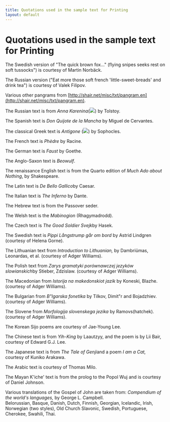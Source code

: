 ```yaml
---
title: Quotations used in the sample text for Printing
layout: default
---
```



Quotations used in the sample text for Printing
===============================================

The Swedish version of "The quick brown fox..." (flying snipes seeks
rest on soft tussocks") is courtesy of Martin Norbäck.

The Russian version ("Eat more those soft french 'little-sweet-breads'
and drink tea") is courtesy of Valek Filipov.

Various other pangrams from
[http://shair.net/misc/txt/pangram.en](http://shair.net/misc/txt/pangram.en).

The Russian text is from *Anna Karenina*(![](img/Anna.gif)) by Tolstoy.

The Spanish text is *Don Quijote de la Mancha* by Miguel de Cervantes.

The classical Greek text is *Antigone* (![](img/Antigone.gif)) by Sophocles.

The French text is *Phèdre* by Racine.

The German text is *Faust* by Goethe.

The Anglo-Saxon text is *Beowulf*.

The renaissance English text is from the Quarto edition of *Much Ado
about Nothing*, by Shakespeare.

The Latin text is *De Bello Gallico*by Caesar.

The Italian text is *The Inferno* by Dante.

The Hebrew text is from the Passover seder.

The Welsh text is the *Mabinogion* (Rhagymadrodd).

The Czech text is *The Good Soldier Svejk*by Hasek.

The Swedish text is *Pippi Långstrump går om bord* by Astrid Lindgren
(courtesy of Helena Gorne).

The Lithuanian text from *Introduction to Lithuanian,* by Dambriümas,
Leonardas, et al. (courtesy of Adger Williams).

The Polish text from *Zarys gramatyki porównawczej jezyków
slowianskich*by Stieber, Zdzislaw. (courtesy of Adger Williams).

The Macedonian from *Istorija na makedonskiot jazik* by Koneski, Blazhe.
(courtesy of Adger Williams).

The Bulgarian from *B"lgarska fonetika* by Tilkov, Dimit"r and
Bojadzhiev. (courtesy of Adger Williams).

The Slovene from *Morfologija slovenskega jezika* by Ramovs(hatchek).
(courtesy of Adger Williams).

The Korean Sijo poems are courtesy of Jae-Young Lee.

The Chinese text is from *Yih-King* by Laautzyy, and the poem is by Lii
Bair, courtesy of Edward G.J. Lee.

The Japanese text is from *The Tale of Genji*and a poem *I am a Cat,*
courtesy of Kuniko Arakawa.

The Arabic text is courtesy of Thomas Milo.

The Mayan K'iche' text is from the prolog to the Popol Wuj and is
courtesy of Daniel Johnson.

Various translations of the Gospel of John are taken from: *Compendium
of the world's languages,* by George L. Campbell.\
 Belorussian, Basque, Danish, Dutch, Finnish, Georgian, Icelandic,
Irish, Norwegian (two styles), Old Church Slavonic, Swedish, Portuguese,
Cherokee, Swahili, Thai.
